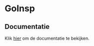 # GoInsp

## Documentatie

Klik [hier](https://github.com/robhendriks/GoInsp/wiki) om de documentatie te bekijken.
